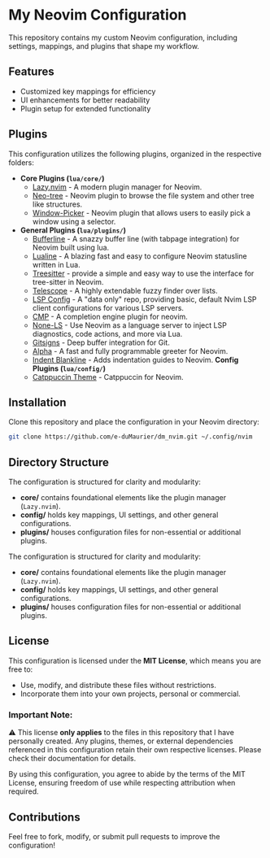 # My Neovim Configuration

This repository contains my custom Neovim configuration, including settings, mappings, and plugins that shape my workflow.

## Features

- Customized key mappings for efficiency
- UI enhancements for better readability
- Plugin setup for extended functionality

## Plugins

This configuration utilizes the following plugins, organized in the respective folders:

- **Core Plugins (`lua/core/`)**
  - [Lazy.nvim](https://lazy.folke.io/) - A modern plugin manager for Neovim.
  - [Neo-tree](https://github.com/nvim-neo-tree/neo-tree.nvim) - Neovim plugin to browse the file system and other tree like structures.
  - [Window-Picker](https://github.com/s1n7ax/nvim-window-picker) - Neovim plugin that allows users to easily pick a window using a selector.
- **General Plugins (`lua/plugins/`)**
  - [Bufferline](https://github.com/akinsho/bufferline.nvim) - A snazzy buffer line (with tabpage integration) for Neovim built using lua.
  - [Lualine](https://github.com/nvim-lualine/lualine.nvim) - A blazing fast and easy to configure Neovim statusline written in Lua.
  - [Treesitter](https://github.com/nvim-treesitter/nvim-treesitter) - provide a simple and easy way to use the interface for tree-sitter in Neovim.
  - [Telescope](https://github.com/nvim-telescope/telescope.nvim) - A highly extendable fuzzy finder over lists.
  - [LSP Config](https://github.com/neovim/nvim-lspconfig) - A "data only" repo, providing basic, default Nvim LSP client configurations for various LSP servers.
  - [CMP](https://github.com/hrsh7th/nvim-cmp) - A completion engine plugin for neovim.
  - [None-LS](https://github.com/nvimtools/none-ls.nvim) - Use Neovim as a language server to inject LSP diagnostics, code actions, and more via Lua.
  - [Gitsigns](https://github.com/lewis6991/gitsigns.nvim) - Deep buffer integration for Git.
  - [Alpha](https://github.com/goolord/alpha-nvim) - A fast and fully programmable greeter for Neovim.
  - [Indent Blankline](https://github.com/lukas-reineke/indent-blankline.nvim) - Adds indentation guides to Neovim.
    **Config Plugins (`lua/config/`)**
  - [Catppuccin Theme](https://github.com/catppuccin/nvim) - Catppuccin for Neovim.

## Installation

Clone this repository and place the configuration in your Neovim directory:

```sh
git clone https://github.com/e-duMaurier/dm_nvim.git ~/.config/nvim
```

## Directory Structure

The configuration is structured for clarity and modularity:

- **core/** contains foundational elements like the plugin manager (`Lazy.nvim`).
- **config/** holds key mappings, UI settings, and other general configurations.
- **plugins/** houses configuration files for non-essential or additional plugins.

The configuration is structured for clarity and modularity:

- **core/** contains foundational elements like the plugin manager (`Lazy.nvim`).
- **config/** holds key mappings, UI settings, and other general configurations.
- **plugins/** houses configuration files for non-essential or additional plugins.

## License

This configuration is licensed under the **MIT License**, which means you are free to:

- Use, modify, and distribute these files without restrictions.
- Incorporate them into your own projects, personal or commercial.

### Important Note:

⚠️ This license **only applies** to the files in this repository that I have personally created. Any plugins, themes, or external dependencies referenced in this configuration retain their own respective licenses. Please check their documentation for details.

By using this configuration, you agree to abide by the terms of the MIT License, ensuring freedom of use while respecting attribution when required.

## Contributions

Feel free to fork, modify, or submit pull requests to improve the configuration!
